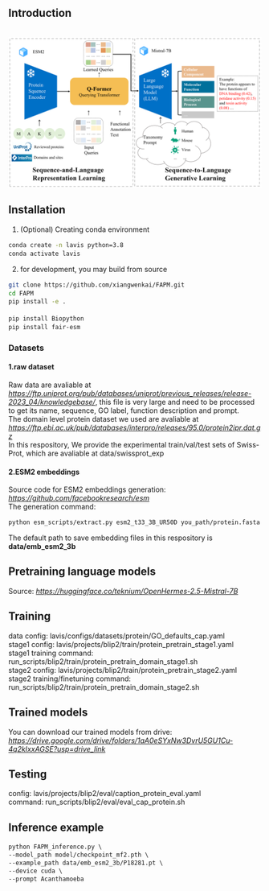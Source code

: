 ## Introduction
<p align="center">
    <br>
    <img src="assets/FAPM.png"/>
    <br>
<p>

## Installation

1. (Optional) Creating conda environment

```bash
conda create -n lavis python=3.8
conda activate lavis
```
 
2. for development, you may build from source

```bash
git clone https://github.com/xiangwenkai/FAPM.git
cd FAPM
pip install -e .

pip install Biopython
pip install fair-esm
```

### Datasets
#### 1.raw dataset
Raw data are avaliable at *https://ftp.uniprot.org/pub/databases/uniprot/previous_releases/release-2023_04/knowledgebase/*, this file is very large and need to be processed to get its name, sequence, GO label, function description and prompt.  
The domain level protein dataset we used are avaliable at *https://ftp.ebi.ac.uk/pub/databases/interpro/releases/95.0/protein2ipr.dat.gz*  
In this respository, We provide the experimental train/val/test sets of Swiss-Prot, which are avaliable at data/swissprot_exp  
#### 2.ESM2 embeddings  
Source code for ESM2 embeddings generation: *https://github.com/facebookresearch/esm*  
The generation command:  
```bash
python esm_scripts/extract.py esm2_t33_3B_UR50D you_path/protein.fasta you_path_to_save_embedding_files --repr_layers 36 --truncation_seq_length 1024 --include per_tok
```
The default path to save embedding files in this respository is **data/emb_esm2_3b**

## Pretraining language models  
Source: *https://huggingface.co/teknium/OpenHermes-2.5-Mistral-7B*

## Training
data config: lavis/configs/datasets/protein/GO_defaults_cap.yaml  
stage1 config: lavis/projects/blip2/train/protein_pretrain_stage1.yaml  
stage1 training command: run_scripts/blip2/train/protein_pretrain_domain_stage1.sh  
stage2 config: lavis/projects/blip2/train/protein_pretrain_stage2.yaml  
stage2 training/finetuning command: run_scripts/blip2/train/protein_pretrain_domain_stage2.sh  

## Trained models
You can download our trained models from drive: *https://drive.google.com/drive/folders/1aA0eSYxNw3DvrU5GU1Cu-4q2kIxxAGSE?usp=drive_link*  

## Testing
config: lavis/projects/blip2/eval/caption_protein_eval.yaml  
command: run_scripts/blip2/eval/eval_cap_protein.sh  

## Inference example
```
python FAPM_inference.py \
--model_path model/checkpoint_mf2.pth \
--example_path data/emb_esm2_3b/P18281.pt \
--device cuda \
--prompt Acanthamoeba
```  










